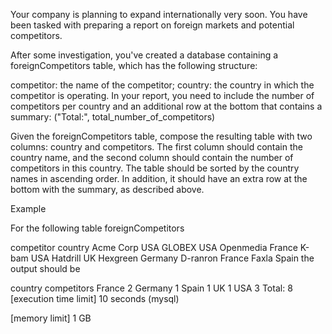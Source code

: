 Your company is planning to expand internationally very soon. You have been tasked with preparing a report on foreign markets and potential competitors.

After some investigation, you've created a database containing a foreignCompetitors table, which has the following structure:

competitor: the name of the competitor;
country: the country in which the competitor is operating.
In your report, you need to include the number of competitors per country and an additional row at the bottom that contains a summary: ("Total:", total_number_of_competitors)

Given the foreignCompetitors table, compose the resulting table with two columns: country and competitors. The first column should contain the country name, and the second column should contain the number of competitors in this country. The table should be sorted by the country names in ascending order. In addition, it should have an extra row at the bottom with the summary, as described above.

Example

For the following table foreignCompetitors

competitor	country
Acme Corp	USA
GLOBEX	USA
Openmedia	France
K-bam	USA
Hatdrill	UK
Hexgreen	Germany
D-ranron	France
Faxla	Spain
the output should be

country	competitors
France	2
Germany	1
Spain	1
UK	1
USA	3
Total:	8
[execution time limit] 10 seconds (mysql)

[memory limit] 1 GB